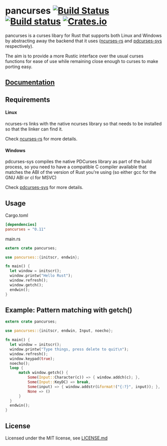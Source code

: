 # pancurses [![Build Status](https://travis-ci.org/ihalila/pancurses.svg?branch=master)](https://travis-ci.org/ihalila/pancurses) [![Build status](https://ci.appveyor.com/api/projects/status/x4j52ihig9n2e25y?svg=true)](https://ci.appveyor.com/project/ihalila/pancurses) [![Crates.io](https://img.shields.io/crates/v/pancurses.svg)](https://crates.io/crates/pancurses)

pancurses is a curses libary for Rust that supports both Linux and Windows
by abstracting away the backend that it uses
([ncurses-rs](https://github.com/jeaye/ncurses-rs) and
[pdcurses-sys](https://github.com/ihalila/pdcurses-sys) respectively).

The aim is to provide a more Rustic interface over the usual curses functions
for ease of use while remaining close enough to curses to make porting easy.

## [Documentation](https://docs.rs/pancurses)

## Requirements
#### Linux
ncurses-rs links with the native ncurses library so that needs to be installed
so that the linker can find it.

Check [ncurses-rs](https://github.com/jeaye/ncurses-rs) for more details.

#### Windows
pdcurses-sys compiles the native PDCurses library as part of the build process,
so you need to have a compatible C compiler available that matches the ABI of
the version of Rust you're using (so either gcc for the GNU ABI or cl for MSVC)

Check [pdcurses-sys](https://github.com/ihalila/pdcurses-sys) for more details.

## Usage
Cargo.toml
```toml
[dependencies]
pancurses = "0.11"
```

main.rs
```rust
extern crate pancurses;

use pancurses::{initscr, endwin};

fn main() {
  let window = initscr();
  window.printw("Hello Rust");
  window.refresh();
  window.getch();
  endwin();
}
```

## Example: Pattern matching with getch()

```rust
extern crate pancurses;

use pancurses::{initscr, endwin, Input, noecho};

fn main() {
  let window = initscr();
  window.printw("Type things, press delete to quit\n");
  window.refresh();
  window.keypad(true);
  noecho();
  loop {
      match window.getch() {
          Some(Input::Character(c)) => { window.addch(c); },
          Some(Input::KeyDC) => break,
          Some(input) => { window.addstr(&format!("{:?}", input)); },
          None => ()
      }
  }
  endwin();
}
```

## License

Licensed under the MIT license, see [LICENSE.md](LICENSE.md)
